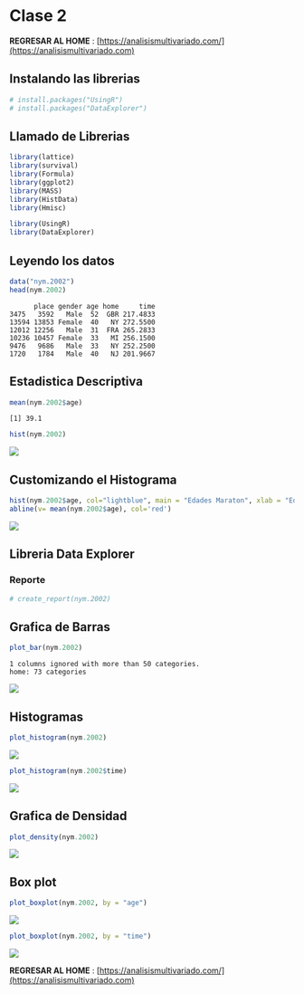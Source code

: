 Clase 2
================

**REGRESAR AL HOME** : [https://analisismultivariado.com/](https://analisismultivariado.com) 

## Instalando las librerias

``` r
# install.packages("UsingR")
# install.packages("DataExplorer")
```

## Llamado de Librerias

``` r
library(lattice)
library(survival)
library(Formula)
library(ggplot2)
library(MASS) 
library(HistData)
library(Hmisc)
```

``` r
library(UsingR)
library(DataExplorer)
```

## Leyendo los datos

``` r
data("nym.2002")
head(nym.2002)
```

          place gender age home     time
    3475   3592   Male  52  GBR 217.4833
    13594 13853 Female  40   NY 272.5500
    12012 12256   Male  31  FRA 265.2833
    10236 10457 Female  33   MI 256.1500
    9476   9686   Male  33   NY 252.2500
    1720   1784   Male  40   NJ 201.9667

## Estadistica Descriptiva

``` r
mean(nym.2002$age)
```

    [1] 39.1

``` r
hist(nym.2002)
```

![](README_files/figure-gfm/unnamed-chunk-4-1.png)<!-- -->

## Customizando el Histograma

``` r
hist(nym.2002$age, col="lightblue", main = "Edades Maraton", xlab = "Edades", freq = TRUE, labels = TRUE)
abline(v= mean(nym.2002$age), col='red')
```

![](README_files/figure-gfm/unnamed-chunk-5-1.png)<!-- -->

## Libreria Data Explorer

### Reporte

``` r
# create_report(nym.2002)
```

## Grafica de Barras

``` r
plot_bar(nym.2002)
```

    1 columns ignored with more than 50 categories.
    home: 73 categories

![](README_files/figure-gfm/Data%20Explorer%202-1.png)<!-- -->

## Histogramas

``` r
plot_histogram(nym.2002)
```

![](README_files/figure-gfm/Data%20Explorer%203-1.png)<!-- -->

``` r
plot_histogram(nym.2002$time)
```

![](README_files/figure-gfm/Data%20Explorer%204-1.png)<!-- -->

## Grafica de Densidad

``` r
plot_density(nym.2002)
```

![](README_files/figure-gfm/Data%20Explorer%205-1.png)<!-- -->

## Box plot

``` r
plot_boxplot(nym.2002, by = "age")
```

![](README_files/figure-gfm/Data%20Explorer%206-1.png)<!-- -->

``` r
plot_boxplot(nym.2002, by = "time")
```

![](README_files/figure-gfm/Data%20Explorer%207-1.png)<!-- -->

**REGRESAR AL HOME** : [https://analisismultivariado.com/](https://analisismultivariado.com) 
